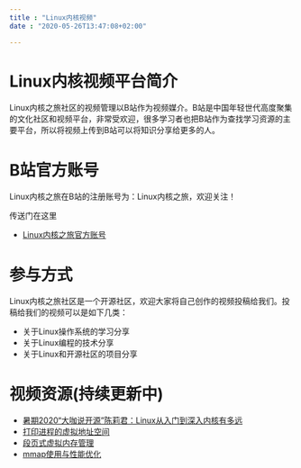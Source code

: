 ```yaml
---
title : "Linux内核视频"
date : "2020-05-26T13:47:08+02:00"

---
```


# Linux内核视频平台简介

Linux内核之旅社区的视频管理以B站作为视频媒介。B站是中国年轻世代高度聚集的文化社区和视频平台，非常受欢迎，很多学习者也把B站作为查找学习资源的主要平台，所以将视频上传到B站可以将知识分享给更多的人。

# B站官方账号

Linux内核之旅在B站的注册账号为：Linux内核之旅，欢迎关注！

传送门在这里


- [Linux内核之旅官方账号](https://space.bilibili.com/518970180?spm_id_from=333.788.b_765f7570696e666f.1)

# 参与方式

Linux内核之旅社区是一个开源社区，欢迎大家将自己创作的视频投稿给我们。投稿给我们的视频可以是如下几类：

- 关于Linux操作系统的学习分享
- 关于Linux编程的技术分享
- 关于Linux和开源社区的项目分享

# 视频资源(持续更新中)

- [暑期2020“大咖说开源”陈莉君：Linux从入门到深入内核有多远](https://www.bilibili.com/video/BV1MC4y1Y78J)
- [打印进程的虚拟地址空间](https://www.bilibili.com/video/BV1Ua4y1x7sU?p=1)
- [段页式虚拟内存管理](https://www.bilibili.com/video/BV1Ua4y1x7sU?p=2)
- [mmap使用与性能优化](https://www.bilibili.com/video/BV1Ua4y1x7sU?p=3)
